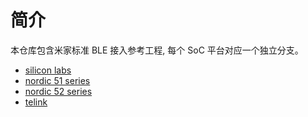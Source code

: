 简介
====

本仓库包含米家标准 BLE 接入参考工程, 每个 SoC 平台对应一个独立分支。

* [silicon labs](https://github.com/MiEcosystem/mijia_ble_standard/tree/silabs)
* [nordic 51 series](https://github.com/MiEcosystem/mijia_ble_standard/tree/nordic_legacy)
* [nordic 52 series](https://github.com/MiEcosystem/mijia_ble_standard/tree/nordic)
* [telink](https://github.com/MiEcosystem/mijia_ble_standard/tree/telink)
